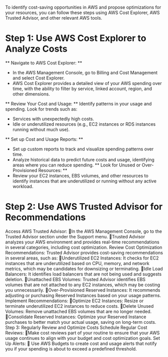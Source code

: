 To identify cost-saving opportunities in AWS and propose optimizations for your resources, you can follow these steps using AWS Cost Explorer, AWS Trusted Advisor, and other relevant AWS tools.
# Step 1: Use AWS Cost Explorer to Analyze Costs
** Navigate to AWS Cost Explorer: **
* In the AWS Management Console, go to Billing and Cost Management and select Cost Explorer.
* AWS Cost Explorer provides a detailed view of your AWS spending over time, with the ability to filter by service, linked account, region, and other dimensions.

** Review Your Cost and Usage: **
Identify patterns in your usage and spending. Look for trends such as:
* Services with unexpectedly high costs.
* Idle or underutilized resources (e.g., EC2 instances or RDS instances running without much use).

** Set up Cost and Usage Reports: **
* Set up custom reports to track and visualize spending patterns over time.
* Analyze historical data to predict future costs and usage, identifying areas where you can reduce spending.
** Look for Unused or Over-Provisioned Resources: **
* Review your EC2 instances, EBS volumes, and other resources to identify instances that are underutilized or running without any active workload.

# Step 2: Use AWS Trusted Advisor for Recommendations
Access AWS Trusted Advisor:
In the AWS Management Console, go to the Trusted Advisor section under the Support menu.
Trusted Advisor analyzes your AWS environment and provides real-time recommendations in several categories, including cost optimization.
Review Cost Optimization Recommendations:
Trusted Advisor provides cost-saving recommendations in several areas, such as:
Underutilized EC2 Instances: It checks for EC2 instances that are underutilized based on CPU, memory, and network metrics, which may be candidates for downsizing or terminating.
Idle Load Balancers: It identifies load balancers that are not being used and suggests deletion.
Unattached EBS Volumes: Trusted Advisor identifies EBS volumes that are not attached to any EC2 instances, which may be costing you unnecessarily.
Over-Provisioned Reserved Instances: It recommends adjusting or purchasing Reserved Instances based on your usage patterns.
Implement Recommendations:
Optimize EC2 Instances: Resize or terminate underutilized EC2 instances to reduce costs.
Delete Unused Volumes: Remove unattached EBS volumes that are no longer needed.
Consolidate Reserved Instances: Optimize your Reserved Instance purchases to better match your actual usage, saving on long-term costs.
Step 3: Regularly Review and Optimize Costs
Schedule Regular Cost Reviews:
Make cost reviews part of your routine to ensure that your AWS usage continues to align with your budget and cost optimization goals.
Set Up Alerts:
 Use AWS Budgets to create cost and usage alerts that notify you if your spending is about to exceed a predefined threshold.


